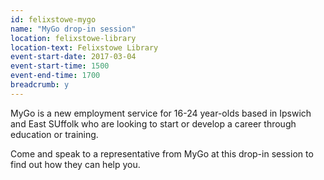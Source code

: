 ```yaml
---
id: felixstowe-mygo
name: "MyGo drop-in session"
location: felixstowe-library
location-text: Felixstowe Library
event-start-date: 2017-03-04
event-start-time: 1500
event-end-time: 1700
breadcrumb: y
---
```


MyGo is a new employment service for 16-24 year-olds based in Ipswich and East SUffolk who are looking to start or develop a career through education or training.

Come and speak to a representative from MyGo at this drop-in session to find out how they can help you.
